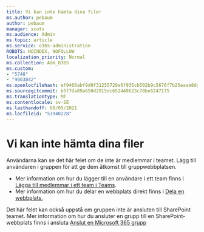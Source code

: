 ```yaml
---
title: Vi kan inte hämta dina filer
ms.author: pebaum
author: pebaum
manager: scotv
ms.audience: Admin
ms.topic: article
ms.service: o365-administration
ROBOTS: NOINDEX, NOFOLLOW
localization_priority: Normal
ms.collection: Adm_O365
ms.custom:
- "5748"
- "9003042"
ms.openlocfilehash: ef9466abf9d0f31255729a6f935cb502b9c5676f7b25eaae8dd299e0788ecd81
ms.sourcegitcommit: b5f7da89a650d2915dc652449623c78be6247175
ms.translationtype: MT
ms.contentlocale: sv-SE
ms.lasthandoff: 08/05/2021
ms.locfileid: "53940228"
---
```

# <a name="we-cant-get-your-files"></a>Vi kan inte hämta dina filer

Användarna kan se det här felet om de inte är medlemmar i teamet. Lägg till användaren i gruppen för att ge dem åtkomst till gruppwebbplatsen.

- Mer information om hur du lägger till en användare i ett team finns i [Lägga till medlemmar i ett team i Teams](https://support.office.com/article/add-people-to-a-team-aff2249d-b456-4bc3-81e7-52327b6b38e9).
- Mer information om hur du delar en webbplats direkt finns i [Dela en webbplats.](https://support.office.com/article/Share-a-site-958771A8-D041-4EB8-B51C-AFEA2EAE3658)

Det här felet kan också uppstå om gruppen inte är ansluten till SharePoint teamet. Mer information om hur du ansluter en grupp till en SharePoint-webbplats finns i ansluta [Anslut en Microsoft 365 grupp](https://docs.microsoft.com/sharepoint/dev/transform/modernize-connect-to-office365-group)